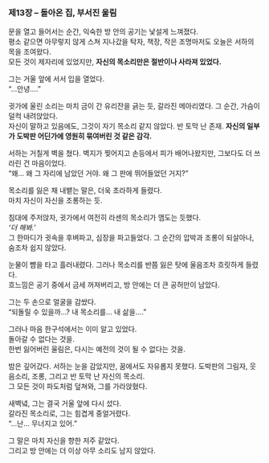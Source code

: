 ### 제13장 – 돌아온 집, 부서진 울림

문을 열고 들어서는 순간, 익숙한 방 안의 공기는 낯설게 느껴졌다.  
평소 같으면 아무렇지 않게 스쳐 지나갔을 탁자, 책장, 작은 조명마저도 오늘은 서하의 목을 조여왔다.  
모든 것이 제자리에 있었지만, **자신의 목소리만은 절반이나 사라져 있었다.**

그는 거울 앞에 서서 입을 열었다.  
“…안녕….”  

귓가에 울린 소리는 마치 금이 간 유리잔을 긁는 듯, 갈라진 메아리였다. 그 순간, 가슴이 덜컥 내려앉았다.  
자신이 말하고 있음에도, 그것이 자기 목소리 같지 않았다. 반 토막 난 존재. **자신의 일부가 도박판 어딘가에 영원히 묶여버린 것 같은 감각.**

서하는 거칠게 벽을 쳤다. 벽지가 찢어지고 손등에서 피가 배어나왔지만, 그보다도 더 쓰라린 건 마음이었다.  
“왜… 왜 그 자리에 남았던 거야. 왜 그 판에 뛰어들었던 거지?”  

목소리를 잃은 채 내뱉는 말은, 더욱 초라하게 들렸다.  
마치 자신이 자신을 조롱하는 듯.  

침대에 주저앉자, 귓가에서 여전히 라센의 목소리가 맴도는 듯했다.  
*‘더 해봐.’*  
그 한마디가 귓속을 후벼파고, 심장을 파고들었다. 그 순간의 압박과 조롱이 되살아나, 숨조차 쉽지 않았다.  

눈물이 뺨을 타고 흘러내렸다. 그러나 목소리를 반쯤 잃은 탓에 울음조차 흐릿하게 들렸다.  
흐느낌은 공기 중에서 금세 꺼져버리고, 방 안에는 더 큰 공허만이 남았다.  

그는 두 손으로 얼굴을 감쌌다.  
“되돌릴 수 있을까…? 내 목소리를… 내 삶을….”  

그러나 마음 한구석에서는 이미 알고 있었다.  
돌아갈 수 없다는 것을.  
한번 잃어버린 울림은, 다시는 예전의 것이 될 수 없다는 것을.  

밤은 깊어갔다. 서하는 눈을 감았지만, 꿈에서도 자유롭지 못했다. 도박판의 그림자, 웃음소리, 조롱, 그리고 반 토막 난 자신의 목소리.  
그 모든 것이 파도처럼 덮쳐와, 그를 가라앉혔다.  

새벽녘, 그는 결국 거울 앞에 다시 섰다.  
갈라진 목소리로, 그는 힘겹게 중얼거렸다.  
“…난… 무너지고 있어.”  

그 말은 마치 자신을 향한 저주 같았다.  
그리고 방 안에는 더 이상 아무 소리도 남지 않았다.

